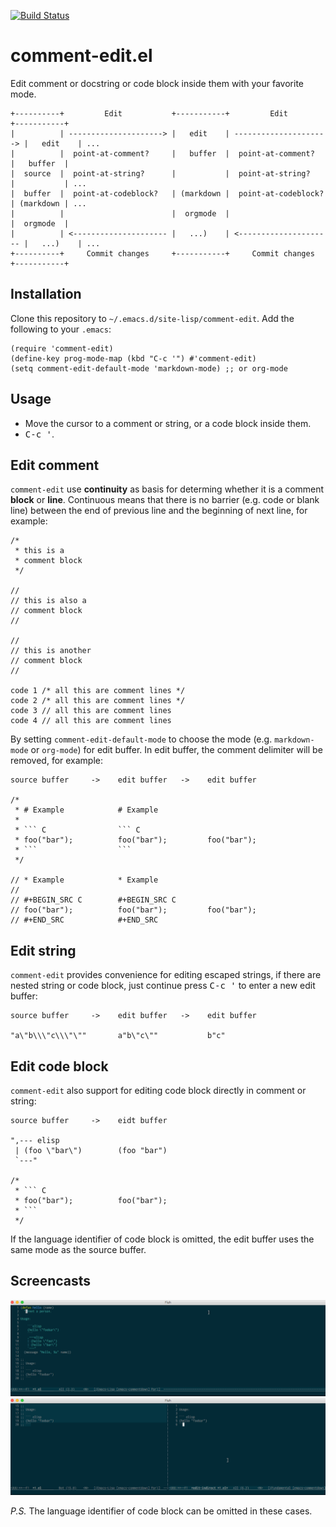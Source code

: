 <!-- This file was generated from elisp commentary section by tool, DO NOT EDIT -->

[![Build Status](https://travis-ci.com/twlz0ne/comment-edit.el.svg?branch=master)](https://travis-ci.com/twlz0ne/comment-edit.el)

# comment-edit.el

Edit comment or docstring or code block inside them with your favorite mode.

    +----------+         Edit           +-----------+         Edit           +-----------+
    |          | ---------------------> |   edit    | ---------------------> |   edit    | ...
    |          |  point-at-comment?     |   buffer  |  point-at-comment?     |   buffer  |
    |  source  |  point-at-string?      |           |  point-at-string?      |           | ...
    |  buffer  |  point-at-codeblock?   | (markdown |  point-at-codeblock?   | (markdown | ...
    |          |                        |  orgmode  |                        |  orgmode  |
    |          | <--------------------- |   ...)    | <--------------------- |   ...)    | ...
    +----------+     Commit changes     +-----------+     Commit changes     +-----------+

## Installation

Clone this repository to `~/.emacs.d/site-lisp/comment-edit`. Add the following to your `.emacs`:

```elisp
(require 'comment-edit)
(define-key prog-mode-map (kbd "C-c '") #'comment-edit)
(setq comment-edit-default-mode 'markdown-mode) ;; or org-mode
```

## Usage

- Move the cursor to a comment or string, or a code block inside them.
- <kbd>C-c '</kbd>.

## Edit comment

`comment-edit` use **continuity** as basis for determing whether it is a comment **block** or **line**.
Continuous means that there is no barrier (e.g. code or blank line) between the end of previous line and the beginning of next line, for example:

    /*
     * this is a
     * comment block
     */

    //
    // this is also a
    // comment block
    //

    //
    // this is another
    // comment block
    //

    code 1 /* all this are comment lines */
    code 2 /* all this are comment lines */
    code 3 // all this are comment lines
    code 4 // all this are comment lines

By setting `comment-edit-default-mode` to choose the mode (e.g. `markdown-mode` or `org-mode`) for edit buffer.
In edit buffer, the comment delimiter will be removed, for example:

    source buffer     ->    edit buffer   ->    edit buffer

    /*
     * # Example            # Example
     *
     * ``` C                ``` C
     * foo("bar");          foo("bar");         foo("bar");
     * ```                  ```
     */

    // * Example            * Example
    //
    // #+BEGIN_SRC C        #+BEGIN_SRC C
    // foo("bar");          foo("bar");         foo("bar");
    // #+END_SRC            #+END_SRC

## Edit string

`comment-edit` provides convenience for editing escaped strings, if there are nested string or code block, just continue press <kbd>C-c '</kbd> to enter a new edit buffer:

    source buffer     ->    edit buffer   ->    edit buffer

    "a\"b\\\"c\\\"\""       a"b\"c\""           b"c"

## Edit code block

`comment-edit` also support for editing code block directly in comment or string:

    source buffer     ->    eidt buffer

    ",--- elisp
     | (foo \"bar\")        (foo "bar")
     `---"

    /*
     * ``` C
     * foo("bar");          foo("bar");
     * ```
     */

If the language identifier of code block is omitted, the edit buffer uses the same mode as the source buffer.

## Screencasts

<p float="left" align="center">
  <img src="images/comment-edit1.gif" />
  <img src="images/comment-edit2.gif" />
</p>

<i>P.S.</i> The language identifier of code block can be omitted in these cases.
